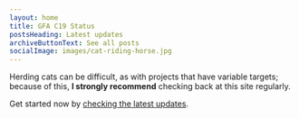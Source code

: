 ```yaml
---
layout: home
title: GFA C19 Status
postsHeading: Latest updates
archiveButtonText: See all posts
socialImage: images/cat-riding-horse.jpg
---
```

Herding cats can be difficult, as with projects that have variable targets; because of this, **I strongly recommend** checking back at this site regularly.

Get started now by [checking the latest updates](https://herding-cats.netlify.app/galleria).